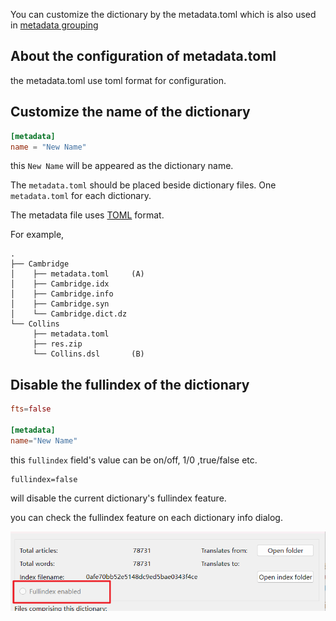 You can customize the dictionary by the metadata.toml which is also used in [metadata grouping](manage_groups.md)

## About the configuration of metadata.toml



the metadata.toml use toml format for configuration.

## Customize the name of the dictionary

```toml
[metadata]
name = "New Name"
```

this `New Name` will be appeared as the dictionary name.


The `metadata.toml` should be placed beside dictionary files. One `metadata.toml` for each dictionary.

The metadata file uses [TOML](https://toml.io) format.


For example,

```
.
├── Cambridge
│    ├── metadata.toml     (A)
│    ├── Cambridge.idx
│    ├── Cambridge.info
│    ├── Cambridge.syn
│    └── Cambridge.dict.dz    
└── Collins
     ├── metadata.toml
     ├── res.zip
     └── Collins.dsl       (B)  

```

## Disable the fullindex of the dictionary

```toml
fts=false

[metadata]
name="New Name"

```

this `fullindex` field's value can be on/off, 1/0 ,true/false etc.

```
fullindex=false
```
will disable the current dictionary's fullindex feature.


you can check the fullindex feature on each dictionary info dialog.

![](img/dictionary-info-fullindex.png)